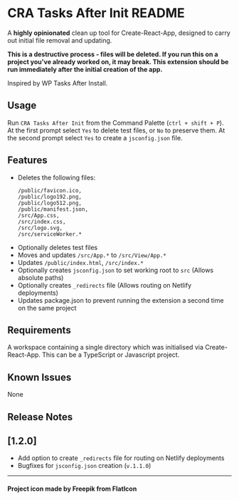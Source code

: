 # CRA Tasks After Init README

A **highly opinionated** clean up tool for Create-React-App, designed to carry out initial file removal and updating.

**This is a destructive process - files will be deleted. If you run this on a project you've already worked on, it may break. This extension should be run immediately after the initial creation of the app.**

Inspired by WP Tasks After Install.

## Usage

Run `CRA Tasks After Init` from the Command Palette (`ctrl + shift + P`). At the first prompt select `Yes` to delete test files, or `No` to preserve them. At the second prompt select `Yes` to create a `jsconfig.json` file.

## Features

- Deletes the following files:
  ```
  /public/favicon.ico,
  /public/logo192.png,
  /public/logo512.png,
  /public/manifest.json,
  /src/App.css,
  /src/index.css,
  /src/logo.svg,
  /src/serviceWorker.*
  ```
- Optionally deletes test files
- Moves and updates `/src/App.*` to `/src/View/App.*`
- Updates `/public/index.html`, `/src/index.*`
- Optionally creates `jsconfig.json` to set working root to `src` (Allows absolute paths)
- Optionally creates `_redirects` file (Allows routing on Netlify deployments)
- Updates package.json to prevent running the extension a second time on the same project

## Requirements

A workspace containing a single directory which was initialised via Create-React-App. This can be a TypeScript or Javascript project.

## Known Issues

None

## Release Notes

## [1.2.0]

- Add option to create `_redirects` file for routing on Netlify deployments
- Bugfixes for `jsconfig.json` creation (`v.1.1.0`)

---

#### Project icon made by Freepik from FlatIcon
